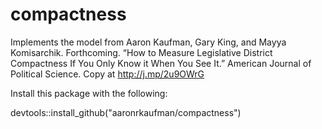 # compactness
Implements the model from Aaron Kaufman, Gary King, and Mayya Komisarchik. Forthcoming. “How to Measure Legislative District Compactness If You Only Know it When You See It.” American Journal of Political Science. Copy at http://j.mp/2u9OWrG

Install this package with the following:

devtools::install_github("aaronrkaufman/compactness")
